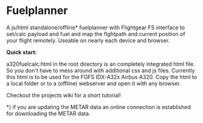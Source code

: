 # Fuelplanner
A js/html standalone/offline* fuelplanner with Flightgear FS interface to set/calc payload and fuel and map the flghtpath and current position of your flight remotely. Useable on nearly each device and browser.

**Quick start:**

a320fuelcalc.html in the root directory is an completely integrated html file. So you don't have to mess around with additional css and js files. Currently this html is to be used for the FGFS IDX-A32x Airbus A320. Copy the html to a local folder or to a (offline) webserver  and open it with any browser.

Checkout the projects wiki for a short tutorial!

*) if you are updating the METAR data an online connection is established for downloading the METAR data.
